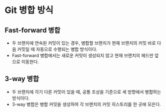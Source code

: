 # Git 병합 방식

## Fast-forward 병합

 - 두 브랜치에 연속된 커밋이 있는 경우, 병합할 브랜치가 현재 브랜치의 커밋 바로 다음 커밋일 때 자동으로 수행되는 병합 방식이다.
 - Fast-forward 병합에서는 새로운 커밋이 생성되지 않고 현재 브랜치의 헤드만 앞으로 이동한다.

## 3-way 병합

 - 두 브랜치에 각기 다른 커밋이 있을 때, 공통 조상을 기준으로 세 방향에서 병합하는 방식이다.
 - 3-way 병합은 병합 커밋을 생성하여 각 브랜치의 커밋 히스토리를 한 곳에 모은다.

